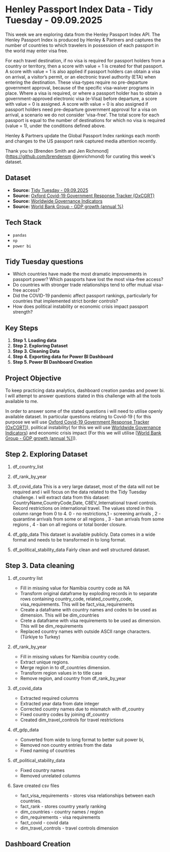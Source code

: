 # Henley Passport Index Data - Tidy Tuesday - 09.09.2025
This week we are exploring data from the Henley Passport Index API. The Henley Passport Index is produced by Henley & Partners and captures the number of countries to which travelers in possession of each passport in the world may enter visa free.

For each travel destination, if no visa is required for passport holders from a country or territory, then a score with value = 1 is created for that passport. A score with value = 1 is also applied if passport holders can obtain a visa on arrival, a visitor’s permit, or an electronic travel authority (ETA) when entering the destination. These visa-types require no pre-departure government approval, because of the specific visa-waiver programs in place. Where a visa is required, or where a passport holder has to obtain a government-approved electronic visa (e-Visa) before departure, a score with value = 0 is assigned. A score with value = 0 is also assigned if passport holders need pre-departure government approval for a visa on arrival, a scenario we do not consider ‘visa-free’. The total score for each passport is equal to the number of destinations for which no visa is required (value = 1), under the conditions defined above.

Henley & Partners update the Global Passport Index rankings each month and changes to the US passport rank captured media attention recently.

Thank you to [Brenden Smith and Jen Richmond](https://github.com/brendensm @jenrichmond) for curating this week's dataset.

## Dataset
* **Source:** [Tidy Tuesday - 09.09.2025](https://github.com/rfordatascience/tidytuesday/blob/main/data/2025/2025-09-09/)
* **Source:** [Oxford Covid-19 Government Response Tracker (OxCGRT)](https://github.com/OxCGRT/covid-policy-dataset/tree/main)
* **Source:** [Worldwide Governance Indicators](https://www.worldbank.org/en/publication/worldwide-governance-indicators)
* **Source:** [World Bank Group - GDP growth (annual %)](https://data.worldbank.org/indicator/NY.GDP.MKTP.KD.ZG)

## Tech Stack
* `pandas`
* `np`
* `power bi`

## Tidy Tuesday questions
- Which countries have made the most dramatic improvements in passport power? Which passports have lost the most visa-free access?
- Do countries with stronger trade relationships tend to offer mutual visa-free access?
- Did the COVID-19 pandemic affect passport rankings, particularly for countries that implemented strict border controls?
- How does political instability or economic crisis impact passport strength?

## Key Steps
1. **Step 1. Loading data**
2. **Step 2. Exploring Dataset**
3. **Step 3. Cleaning Data**
4. **Step 4. Exporting data for Power BI Dashboard**
4. **Step 5. Power BI Dashboard Creation**

## Project Objective
To keep practicing data analytics, dashboard creation pandas and power bi. I will attempt to answer questions stated in this challenge with all the tools available to me. 

In order to answer some of the stated questions i will need to utilise openly available dataset. In particular questions relating to Covid-19 ( for this purpose we will use [Oxford Covid-19 Government Response Tracker (OxCGRT)](https://github.com/OxCGRT/covid-policy-dataset/tree/main)), political instability( for this we will use [Worldwide Governance Indicators](https://www.worldbank.org/en/publication/worldwide-governance-indicators)) and economic crisis impact (For this we will utilise [[World Bank Group - GDP growth (annual %)](https://data.worldbank.org/indicator/NY.GDP.MKTP.KD.ZG)]). 

## Step 2. Exploring Dataset
1. df_country_list

2. df_rank_by_year

3. df_covid_data
This is a very large dataset, most of the data will not be required and i will focus on the data related to the Tidy Tuesday challenge. I will extract data from this dataset: CountryName,CountryCode,Date, C8EV_International travel controls. Record restrictions on international travel. The values stored in this column range from 0 to 4. 0 - no restrictions,1 - screening arrivals , 2 - quarantine arrivals from some or all regions , 3 - ban arrivals from some regions , 4 - ban on all regions or total border closure. 

4. df_gdp_data
This dataset is available publicly. Data comes in a wide format and needs to be transformed in to long format. 

5. df_political_stability_data
Fairly clean and well structured dataset.

## Step 3. Data cleaning
1. df_country list
    * Fill in missing value for Namibia country code as NA
    * Transform original dataframe by exploding records in to separate rows containing country_code, related_country_code, visa_requirements. This will be fact_visa_requirements 
    * Create a dataframe with country names and codes to be used as dimension. This will be dim_countries
    * Crete a dataframe with visa requirements to be used as dimension. This will be dim_requirements
    * Replaced country names with outside ASCII range characters. (Türkiye to Turkey)

2. df_rank_by_year
    * Fill in missing values for Namibia country code. 
    * Extract unique regions.
    * Merge region in to df_countries dimension.
    * Transform region values in to title case
    * Remove region, and country from df_rank_by_year

3. df_covid_data
    * Extracted required columns
    * Extracted year data from date integer
    * Corrected country names due to mismatch with df_country
    * Fixed country codes by joining df_country
    * Created dim_travel_controls for travel restrictions

5. df_gdp_data
    * Converted from wide to long format to better suit power bi,
    * Removed non country entries from the data
    * Fixed naming of countries
    
5. df_political_stability_data
    * Fixed country names
    * Removed unrelated columns

4. Save created csv files
    * fact_visa_requirements - stores visa relationships between each countries. 
    * fact_rank - stores country yearly ranking
    * dim_countries - country names / region
    * dim_requirements - visa requirements
    * fact_covid - covid data
    * dim_travel_controls - travel controls dimension

## Dashboard Creation